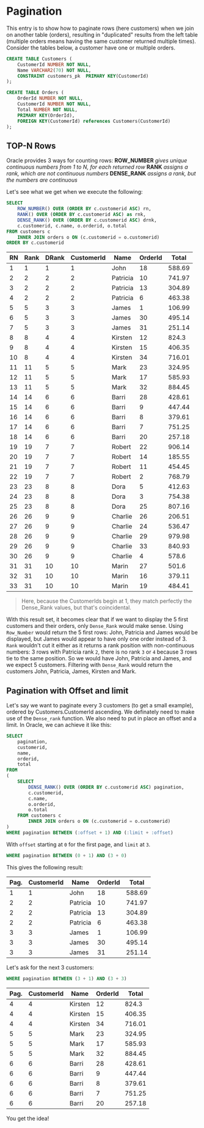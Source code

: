 # Pagination

This entry is to show how to paginate rows (here customers) when we join on another table (orders), resulting in "duplicated" results from the left table (multiple orders means having the same customer returned multiple times).
Consider the tables below, a customer have one or multiple orders.

```sql
CREATE TABLE Customers (
    CustomerId NUMBER NOT NULL,
    Name VARCHAR2(70) NOT NULL,
    CONSTRAINT customers_pk  PRIMARY KEY(CustomerId)
);

CREATE TABLE Orders (
    OrderId NUMBER NOT NULL,
    CustomerId NUMBER NOT NULL,
    Total NUMBER NOT NULL,
    PRIMARY KEY(OrderId),
    FOREIGN KEY(CustomerId) references Customers(CustomerId)
);
```

## TOP-N Rows

Oracle provides 3 ways for counting rows:
**ROW_NUMBER** *gives unique continuous numbers from 1 to N, for each returned row*
**RANK** *assigns a rank, which are not continuous numbers*
**DENSE_RANK** *assigns a rank, but the numbers are continuous*

Let's see what we get when we execute the following:
```sql
SELECT 
    ROW_NUMBER() OVER (ORDER BY c.customerid ASC) rn,
    RANK() OVER (ORDER BY c.customerid ASC) as rnk,
    DENSE_RANK() OVER (ORDER BY c.customerid ASC) drnk,
    c.customerid, c.name, o.orderid, o.total
FROM customers c 
    INNER JOIN orders o ON (c.customerid = o.customerid)
ORDER BY c.customerid
```

| RN | Rank | DRank| CustomerId | Name | OrderId | Total
| --- | ---| --- | --- | --- | --- | --- |
| 1 | 1 | 1 | 1 | John | 18 | 588.69 |
| 2 | 2 | 2 | 2 | Patricia | 10 | 741.97 |
| 3 | 2 | 2 | 2 | Patricia | 13 | 304.89 |
| 4 | 2 | 2 | 2 | Patricia | 6 | 463.38 |
| 5 | 5 | 3 | 3 | James | 1 | 106.99 |
| 6 | 5 | 3 | 3 | James | 30 | 495.14 |
| 7 | 5 | 3 | 3 | James | 31 | 251.14 |
| 8 | 8 | 4 | 4 | Kirsten | 12 | 824.3 |
| 9 | 8 | 4 | 4 | Kirsten | 15 | 406.35 |
| 10 | 8 | 4 | 4 | Kirsten | 34 | 716.01 |
| 11 | 11 | 5 | 5 | Mark | 23 | 324.95 |
| 12 | 11 | 5 | 5 | Mark | 17 | 585.93 |
| 13 | 11 | 5 | 5 | Mark | 32 | 884.45 |
| 14 | 14 | 6 | 6 | Barri | 28 | 428.61 |
| 15 | 14 | 6 | 6 | Barri | 9 | 447.44 |
| 16 | 14 | 6 | 6 | Barri | 8 | 379.61 |
| 17 | 14 | 6 | 6 | Barri | 7 | 751.25 |
| 18 | 14 | 6 | 6 | Barri | 20 | 257.18 |
| 19 | 19 | 7 | 7 | Robert | 22 | 906.14 |
| 20 | 19 | 7 | 7 | Robert | 14 | 185.55 |
| 21 | 19 | 7 | 7 | Robert | 11 | 454.45 |
| 22 | 19 | 7 | 7 | Robert | 2 | 768.79 |
| 23 | 23 | 8 | 8 | Dora | 5 | 412.63 |
| 24 | 23 | 8 | 8 | Dora | 3 | 754.38 |
| 25 | 23 | 8 | 8 | Dora | 25 | 807.16 |
| 26 | 26 | 9 | 9 | Charlie | 26 | 206.51 |
| 27 | 26 | 9 | 9 | Charlie | 24 | 536.47 |
| 28 | 26 | 9 | 9 | Charlie | 29 | 979.98 |
| 29 | 26 | 9 | 9 | Charlie | 33 | 840.93 |
| 30 | 26 | 9 | 9 | Charlie | 4 | 578.6 |
| 31 | 31 | 10 | 10 | Marin | 27 | 501.6 |
| 32 | 31 | 10 | 10 | Marin | 16 | 379.11 |
| 33 | 31 | 10 | 10 | Marin | 19 | 484.41 |

> Here, because the CustomerIds begin at 1, they match perfectly the Dense_Rank values, but that's coincidental.

With this result set, it becomes clear that if we want to display the 5 first customers and their orders, only `Dense_Rank` would make sense.
Using `Row_Number` would return the 5 first rows: John, Patricia and James would be displayed, but James would appear to have only one order instead of 3.
`Rank` wouldn't cut it either as it returns a rank position with non-continuous numbers: 3 rows with Patricia rank `2`, there is no rank `3` or `4` because 3 rows tie to the same position. So we would have John, Patricia and James, and we expect 5 customers.
Filtering with `Dense_Rank` would return the customers John, Patricia, James, Kirsten and Mark.

## Pagination with Offset and limit

Let's say we want to paginate every 3 customers (to get a small example), ordered by Customers.CustomerId ascending.
We definately need to make use of the `Dense_rank` function. We also need to put in place an offset and a limit.
In Oracle, we can achieve it like this:

```sql
SELECT 
    pagination,
    customerid,
    name,
    orderid,
    total
FROM 
(
    SELECT 
        DENSE_RANK() OVER (ORDER BY c.customerid ASC) pagination,
        c.customerid,
        c.name,
        o.orderid,
        o.total
    FROM customers c 
        INNER JOIN orders o ON (c.customerid = o.customerid)
)
WHERE pagination BETWEEN (:offset + 1) AND (:limit + :offset)
```

With `offset` starting at `0` for the first page, and `limit` at `3`.

```sql
WHERE pagination BETWEEN (0 + 1) AND (3 + 0)
```

This gives the following result:

| Pag.| CustomerId | Name | OrderId | Total
| --- | --- | --- | --- | --- |
| 1 | 1 | John | 18 | 588.69 |
| 2 | 2 | Patricia | 10 | 741.97 |
| 2 | 2 | Patricia | 13 | 304.89 |
| 2 | 2 | Patricia | 6 | 463.38 |
| 3 | 3 | James | 1 | 106.99 |
| 3 | 3 | James | 30 | 495.14 |
| 3 | 3 | James | 31 | 251.14 |

Let's ask for the next 3 customers:
```sql
WHERE pagination BETWEEN (3 + 1) AND (3 + 3)
```
| Pag.| CustomerId | Name | OrderId | Total
| --- | --- | --- | --- | --- |
| 4 | 4 | Kirsten | 12 | 824.3 |
| 4 | 4 | Kirsten | 15 | 406.35 |
| 4 | 4 | Kirsten | 34 | 716.01 |
| 5 | 5 | Mark | 23 | 324.95 |
| 5 | 5 | Mark | 17 | 585.93 |
| 5 | 5 | Mark | 32 | 884.45 |
| 6 | 6 | Barri | 28 | 428.61 |
| 6 | 6 | Barri | 9 | 447.44 |
| 6 | 6 | Barri | 8 | 379.61 |
| 6 | 6 | Barri | 7 | 751.25 |
| 6 | 6 | Barri | 20 | 257.18 |

You get the idea!